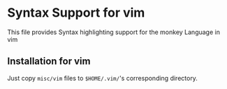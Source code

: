 # Syntax Support for vim

This file provides Syntax highlighting support for the monkey Language in vim

## Installation for vim

Just copy `misc/vim` files to `$HOME/.vim/`'s corresponding directory.